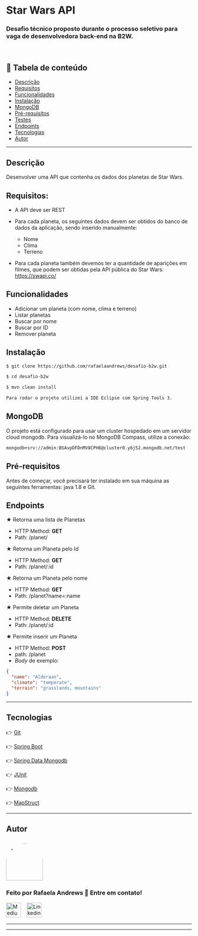 # Star Wars API

### Desafio técnico proposto durante o processo seletivo para vaga de desenvolvedora back-end na B2W.

<br/>

## 🔗 Tabela de conteúdo

- [Descrição](#Descrição)
- [Requisitos](#Requisitos)
- [Funcionalidades](#Funcionalidades)
- [Instalação](#Instalação)
- [MongoDB](#MongoDB)
- [Pré-requisitos](#Pré-requisitos)
- [Testes](#testes)
- [Endpoints](#Endpoints)
- [Tecnologias](#tecnologias)
- [Autor](#Autor)

---

## Descrição
Desenvolver uma API que contenha os dados dos planetas de Star Wars.


## Requisitos:
- A API deve ser REST

- Para cada planeta, os seguintes dados devem ser obtidos do banco de dados da aplicação, sendo inserido manualmente:
  - Nome
  - Clima
  - Terreno

- Para cada planeta também devemos ter a quantidade de aparições em filmes, que podem ser obtidas pela API pública do Star Wars: https://swapi.co/


## Funcionalidades

- Adicionar um planeta (com nome, clima e terreno)
- Listar planetas
- Buscar por nome
- Buscar por ID
- Remover planeta


## Instalação
```bash
$ git clone https://github.com/rafaelaandrews/desafio-b2w.git

$ cd desafio-b2w

$ mvn clean install

Para rodar o projeto utilizei a IDE Eclipse com Spring Tools 3.
```

## MongoDB
O projeto está configurado para usar um cluster hospedado em um servidor cloud mongodb.
Para visualizá-lo no MongoDB Compass, utilize a conexão: 
```bash
mongodb+srv://admin:BSAvpDFDnMV8CPH6@cluster0.y6j52.mongodb.net/test
```

## Pré-requisitos
Antes de começar, você precisará ter instalado em sua máquina as seguintes ferramentas:
java 1.8 e Git.


## Endpoints

★ Retorna uma lista de Planetas

- HTTP Method: **GET**
- Path: /planet/

★ Retorna um Planeta pelo Id

- HTTP Method: **GET**
- Path: /planet/:id

★ Retorna um Planeta pelo nome

- HTTP Method: **GET**
- Path: /planet?name=:name

★ Permite deletar um Planeta

- HTTP Method: **DELETE**
- Path: /planet/:id

★ Permite inserir um Planeta

- HTTP Method: **POST**
- path: /planet
- _Body_ de exemplo:

```JSON
{
  "name": "Alderaan",
  "climate": "temperate",
  "terrain": "grasslands, mountains"
}
```


---

## Tecnologias

👉 [Git](https://git-scm.com/)

👉 [Spring Boot](https://spring.io/projects/spring-boot)

👉 [Spring Data Mongodb](https://spring.io/projects/spring-data-mongodb)

👉 [JUnit](https://junit.org/junit5/)

👉 [Mongodb](https://www.mongodb.com/)

👉 [MapStruct](https://mapstruct.org/)

---

## Autor

<a href="https://github.com/rafaelaandrews">
 <img style="border-radius: 50% 50% 0 0; padding-top:10px" src="https://avatars2.githubusercontent.com/u/37222413?s=460&u=dbdf89d17de90d22a48ae014e52e15402e2096c1&v=4" width="100px;" alt=""/>
</a>
<br />

### Feito por Rafaela Andrews 🤘 Entre em contato!

[<img src="https://github.githubassets.com/images/modules/logos_page/GitHub-Mark.png" height="40" width="40" alt="Medium" />](https://github.com/rafaelaandrews)&nbsp;&nbsp;&nbsp;
[<img src="https://www.iconfinder.com/data/icons/social-messaging-ui-color-shapes-2-free/128/social-linkedin-circle-512.png" height="40" width="40" alt="Linkedin" />](https://www.linkedin.com/in/rafaela-andrews-403190153/)&nbsp;&nbsp;

---
---